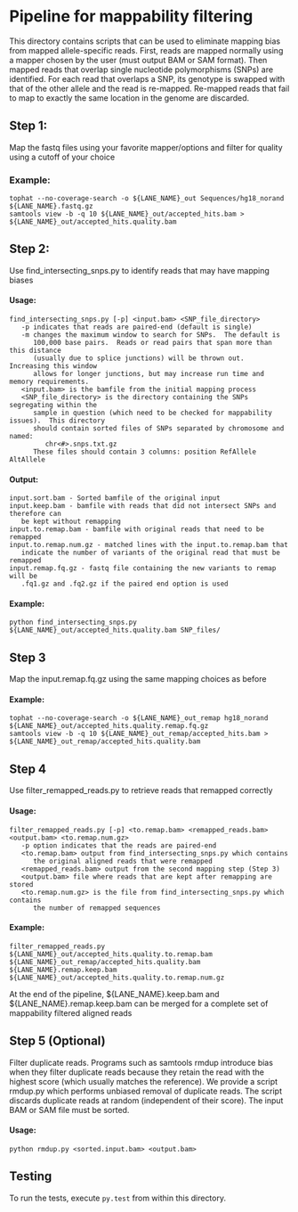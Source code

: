 Pipeline for mappability filtering
==================================

This directory contains scripts that can be used to eliminate mapping bias from mapped allele-specific
reads.  First, reads are mapped normally using a mapper chosen by the user (must output BAM or 
SAM format).  Then mapped reads that overlap single nucleotide polymorphisms (SNPs) are identified. For each read that overlaps a SNP, its genotype is swapped with that of the other allele and the read is re-mapped. Re-mapped reads that fail to map to exactly the same location in the genome are discarded.

Step 1: 
-------

Map the fastq files using your favorite mapper/options and filter for quality using a cutoff of your choice

### Example:
	tophat --no-coverage-search -o ${LANE_NAME}_out Sequences/hg18_norand ${LANE_NAME}.fastq.gz
	samtools view -b -q 10 ${LANE_NAME}_out/accepted_hits.bam > ${LANE_NAME}_out/accepted_hits.quality.bam

Step 2:
-------

Use find_intersecting_snps.py to identify reads that may have mapping biases

#### Usage: 
	find_intersecting_snps.py [-p] <input.bam> <SNP_file_directory>
	   -p indicates that reads are paired-end (default is single)
	   -m changes the maximum window to search for SNPs.  The default is 
	      100,000 base pairs.  Reads or read pairs that span more than this distance 
	      (usually due to splice junctions) will be thrown out.  Increasing this window 
	      allows for longer junctions, but may increase run time and memory requirements.
	   <input.bam> is the bamfile from the initial mapping process
	   <SNP_file_directory> is the directory containing the SNPs segregating within the 
	      sample in question (which need to be checked for mappability issues).  This directory 
	      should contain sorted files of SNPs separated by chromosome and named:
	         chr<#>.snps.txt.gz
	      These files should contain 3 columns: position RefAllele AltAllele


#### Output:
	input.sort.bam - Sorted bamfile of the original input
	input.keep.bam - bamfile with reads that did not intersect SNPs and therefore can 
	   be kept without remapping
	input.to.remap.bam - bamfile with original reads that need to be remapped
	input.to.remap.num.gz - matched lines with the input.to.remap.bam that 
	   indicate the number of variants of the original read that must be remapped
	input.remap.fq.gz - fastq file containing the new variants to remap will be 
	   .fq1.gz and .fq2.gz if the paired end option is used

#### Example:
	python find_intersecting_snps.py ${LANE_NAME}_out/accepted_hits.quality.bam SNP_files/

Step 3
-----
Map the input.remap.fq.gz using the same mapping choices as before

#### Example:
	tophat --no-coverage-search -o ${LANE_NAME}_out_remap hg18_norand ${LANE_NAME}_out/accepted_hits.quality.remap.fq.gz
	samtools view -b -q 10 ${LANE_NAME}_out_remap/accepted_hits.bam > ${LANE_NAME}_out_remap/accepted_hits.quality.bam


Step 4
------
Use filter_remapped_reads.py to retrieve reads that remapped correctly

#### Usage:
	filter_remapped_reads.py [-p] <to.remap.bam> <remapped_reads.bam> <output.bam> <to.remap.num.gz>
	   -p option indicates that the reads are paired-end
	   <to.remap.bam> output from find_intersecting_snps.py which contains 
	      the original aligned reads that were remapped
	   <remapped_reads.bam> output from the second mapping step (Step 3)
	   <output.bam> file where reads that are kept after remapping are stored
	   <to.remap.num.gz> is the file from find_intersecting_snps.py which contains 
	      the number of remapped sequences

#### Example:
	filter_remapped_reads.py ${LANE_NAME}_out/accepted_hits.quality.to.remap.bam ${LANE_NAME}_out_remap/accepted_hits.quality.bam ${LANE_NAME}.remap.keep.bam ${LANE_NAME}_out/accepted_hits.quality.to.remap.num.gz

At the end of the pipeline, ${LANE_NAME}.keep.bam and ${LANE_NAME}.remap.keep.bam 
can be merged for a complete set of mappability filtered aligned reads
	

Step 5 (Optional)
------

Filter duplicate reads. Programs such as samtools rmdup introduce bias when they filter duplicate reads because they
retain the read with the highest score (which usually matches the reference). We provide a script rmdup.py which performs unbiased removal of duplicate reads. The script discards duplicate reads at random (independent of their score). The input BAM or SAM file must be sorted.

#### Usage:
	python rmdup.py <sorted.input.bam> <output.bam>
	
## Testing

To run the tests, execute `py.test` from within this directory.
